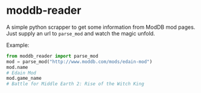 # moddb-reader

A simple python scrapper to get some information from ModDB mod pages. Just supply an url to `parse_mod` and watch the magic unfold.

Example:

```py
from moddb_reader import parse_mod
mod = parse_mod("http://www.moddb.com/mods/edain-mod")
mod.name
# Edain Mod
mod.game_name
# Battle for Middle Earth 2: Rise of the Witch King
```